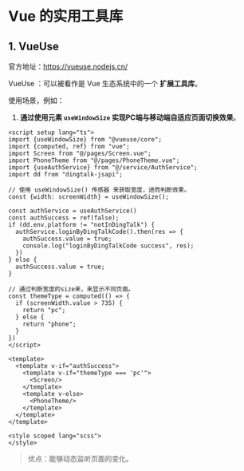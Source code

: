 # Vue 的实用工具库

## 1. VueUse 

官方地址：https://vueuse.nodejs.cn/

VueUse ：可以被看作是 Vue 生态系统中的一个 **扩展工具库**。

使用场景，例如：

1. **通过使用元素 `useWindowSize` 实现PC端与移动端自适应页面切换效果**。

```vue
<script setup lang="ts">
import {useWindowSize} from "@vueuse/core";
import {computed, ref} from "vue";
import Screen from "@/pages/Screen.vue";
import PhoneTheme from "@/pages/PhoneTheme.vue";
import {useAuthService} from "@/service/AuthService";
import dd from "dingtalk-jsapi";

// 使用 useWindowSize() 传感器 来获取宽度，进而判断效果。
const {width: screenWidth} = useWindowSize();

const authService = useAuthService()
const authSuccess = ref(false);
if (dd.env.platform != "notInDingTalk") {
  authService.loginByDingTalkCode().then(res => {
    authSuccess.value = true;
    console.log("loginByDingTalkCode success", res);
  })
} else {
  authSuccess.value = true;
}

// 通过判断宽度的size来，来显示不同页面。
const themeType = computed(() => {
  if (screenWidth.value > 735) {
    return "pc";
  } else {
    return "phone";
  }
})
</script>

<template>
  <template v-if="authSuccess">
    <template v-if="themeType === 'pc'">
      <Screen/>
    </template>
    <template v-else>
      <PhoneTheme/>
    </template>
  </template>
</template>

<style scoped lang="scss">
</style>
```

> 优点：能够动态监听页面的变化。



